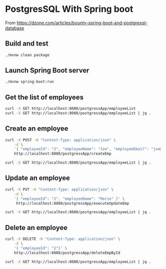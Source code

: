 # PostgresSQL With Spring boot

From https://dzone.com/articles/bounty-spring-boot-and-postgresql-database

## Build and test

```bash
./mvnw clean package
```

## Launch Spring Boot server

```bash
./mvnw spring-boot:run
```

## Get the list of employees

```bash
curl -X GET http://localhost:8080/postgressApp/employeeList
curl -X GET http://localhost:8080/postgressApp/employeeList | jq .
```

## Create an employee

```bash
curl -X POST -H "Content-Type: application/json" \
    -d \
    '{ "employeeId": "2", "employeeName": "Joe", "employeeEmail": "joe@gmail.com",  "employeeAddress":"GB" }' \
    http://localhost:8080/postgressApp/createEmp
```

```bash
curl -X GET http://localhost:8080/postgressApp/employeeList | jq .
```

## Update an employee

```bash
curl -X PUT -H "Content-Type: application/json" \
    -d \
    '{ "employeeId": "2", "employeeName": "Marie" }' \
     http://localhost:8080/postgressApp/executeUpdateEmp
```

```bash
curl -X GET http://localhost:8080/postgressApp/employeeList | jq .
```

## Delete an employee

```bash
curl -X DELETE -H "Content-Type: application/json" \
    -d \
    '{ "employeeId": "2"}' \
    http://localhost:8080/postgressApp/deleteEmpById
```

```bash
curl -X GET http://localhost:8080/postgressApp/employeeList | jq .
```
